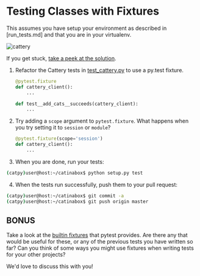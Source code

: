 # Testing Classes with Fixtures

This assumes you have setup your environment as described in [run_tests.md]
and that you are in your virtualenv.

![cattery](../pics/cattery.png)

If you get stuck, [take a peek at the solution](https://github.com/keeppythonweird/catinabox/blob/solutions/tests/test_cattery.py).

1. Refactor the Cattery tests in [test_cattery.py](../tests/test_cattery.py)
   to use a py.test fixture.

   ```python
   @pytest.fixture
   def cattery_client():
       ...

   def test__add_cats__succeeds(cattery_client):
       ...
   ```

2. Try adding a `scope` argument to `pytest.fixture`. What happens when
   you try setting it to `session` or `module`?

   ```python
   @pytest.fixture(scope='session')
   def cattery_client():
       ...
   ```

3. When you are done, run your tests:

  ```bash
  (catpy)user@host:~/catinabox$ python setup.py test
  ```
  
4. When the tests run successfully, push them to your pull request:

  ```bash
  (catpy)user@host:~/catinabox$ git commit -a
  (catpy)user@host:~/catinabox$ git push origin master
  ```


## BONUS

Take a look at the [builtin fixtures](http://docs.pytest.org/en/latest/fixture.html#fixtures-as-function-arguments)
that pytest provides. Are there any that would be useful for these, or
any of the previous tests you have written so far? Can you think of some
ways you might use fixtures when writing tests for your other projects?

We'd love to discuss this with you!
